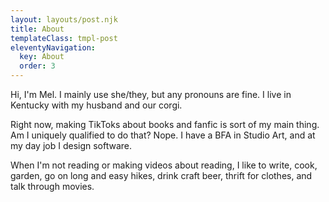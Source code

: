 ```yaml
---
layout: layouts/post.njk
title: About
templateClass: tmpl-post
eleventyNavigation:
  key: About
  order: 3
---
```


Hi, I'm Mel. I mainly use she/they, but any pronouns are fine. I live in Kentucky with my husband and our corgi.

Right now, making TikToks about books and fanfic is sort of my main thing. Am I uniquely qualified to do that? Nope. I have a BFA in Studio Art, and at my day job I design software.

When I'm not reading or making videos about reading, I like to write, cook, garden, go on long and easy hikes, drink craft beer, thrift for clothes, and talk through movies.
